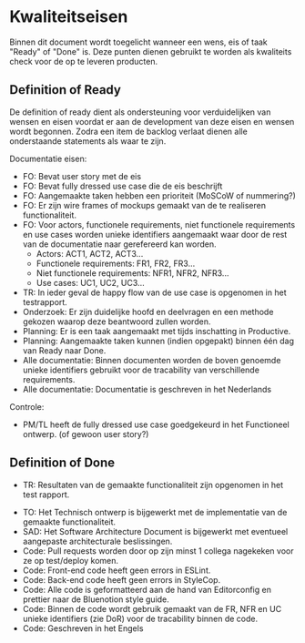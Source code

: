# Kwaliteitseisen

Binnen dit document wordt toegelicht wanneer een wens, eis of taak "Ready" of "Done" is. Deze punten dienen gebruikt te worden als kwaliteits check voor de op te leveren producten.

## Definition of Ready

De definition of ready dient als ondersteuning voor verduidelijken van wensen en eisen voordat er aan de development van deze eisen en wensen wordt begonnen. Zodra een item de backlog verlaat dienen alle onderstaande statements als waar te zijn.

Documentatie eisen:

- FO: Bevat user story met de eis
- FO: Bevat fully dressed use case die de eis beschrijft
- FO: Aangemaakte taken hebben een prioriteit (MoSCoW of nummering?)
- FO: Er zijn wire frames of mockups gemaakt van de te realiseren functionaliteit.
- FO: Voor actors, functionele requirements, niet functionele requirements en use cases worden unieke identifiers aangemaakt waar door de rest van de documentatie naar gerefereerd kan worden.
  - Actors: ACT1, ACT2, ACT3...
  - Functionele requirements: FR1, FR2, FR3...
  - Niet functionele requirements: NFR1, NFR2, NFR3...
  - Use cases: UC1, UC2, UC3...
- TR: In ieder geval de happy flow van de use case is opgenomen in het testrapport.
- Onderzoek: Er zijn duidelijke hoofd en deelvragen en een methode gekozen waarop deze beantwoord zullen worden.
- Planning: Er is een taak aangemaakt met tijds inschatting in Productive.
- Planning: Aangemaakte taken kunnen (indien opgepakt) binnen één dag van Ready naar Done.
- Alle documentatie: Binnen documenten worden de boven genoemde unieke identifiers gebruikt voor de tracability van verschillende requirements.
- Alle documentatie: Documentatie is geschreven in het Nederlands

Controle:

- PM/TL heeft de fully dressed use case goedgekeurd in het Functioneel ontwerp. (of gewoon user story?)

## Definition of Done

- TR: Resultaten van de gemaakte functionaliteit zijn opgenomen in het test rapport.
<!-- Doen we minimale unit test coverage? -->
<!-- - TR: Code coverage is minimaal x%? -->
- TO: Het Technisch ontwerp is bijgewerkt met de implementatie van de gemaakte functionaliteit.
- SAD: Het Software Architecture Document is bijgewerkt met eventueel aangepaste architecturale beslissingen.
- Code: Pull requests worden door op zijn minst 1 collega nagekeken voor ze op test/deploy komen.
- Code: Front-end code heeft geen errors in ESLint. <!-- (iets over waarschuwingen?) -->
- Code: Back-end code heeft geen errors in StyleCop. <!-- (iets over waarschuwingen?) -->
- Code: Alle code is geformatteerd aan de hand van Editorconfig en prettier naar de Bluenotion style guide. <!-- link naar style guide? -->
- Code: Binnen de code wordt gebruik gemaakt van de FR, NFR en UC unieke identifiers (zie DoR) voor de tracability binnen de code.
- Code: Geschreven in het Engels
